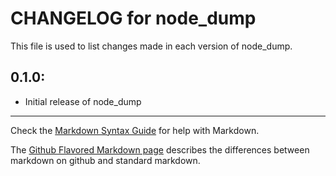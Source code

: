# CHANGELOG for node_dump

This file is used to list changes made in each version of node_dump.

## 0.1.0:

* Initial release of node_dump

- - -
Check the [Markdown Syntax Guide](http://daringfireball.net/projects/markdown/syntax) for help with Markdown.

The [Github Flavored Markdown page](http://github.github.com/github-flavored-markdown/) describes the differences between markdown on github and standard markdown.
